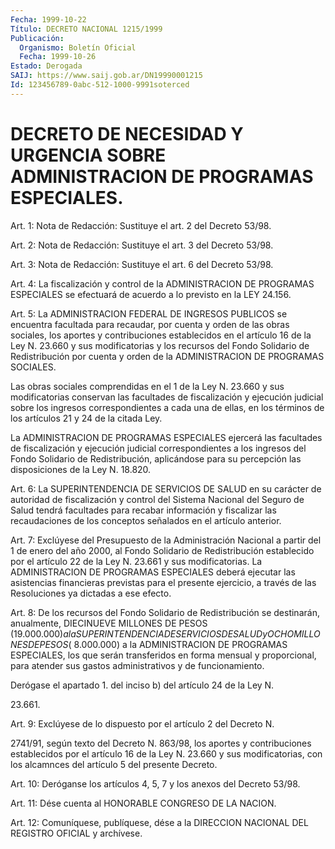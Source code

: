 ```yaml
---
Fecha: 1999-10-22
Título: DECRETO NACIONAL 1215/1999
Publicación:
  Organismo: Boletín Oficial
  Fecha: 1999-10-26
Estado: Derogada
SAIJ: https://www.saij.gob.ar/DN19990001215
Id: 123456789-0abc-512-1000-9991soterced
---
```

# DECRETO DE NECESIDAD Y URGENCIA SOBRE ADMINISTRACION DE PROGRAMAS ESPECIALES.

<a id="1"></a>
Art. 1: Nota de Redacción: Sustituye el art. 2 del Decreto 53/98.

<a id="2"></a>
Art. 2: Nota de Redacción: Sustituye el art. 3 del Decreto 53/98.

<a id="3"></a>
Art. 3: Nota de Redacción: Sustituye el art. 6 del Decreto 53/98.

<a id="4"></a>
Art. 4: La fiscalización y control de la ADMINISTRACION DE PROGRAMAS ESPECIALES se efectuará de acuerdo a lo previsto en la LEY 24.156.

<a id="5"></a>
Art. 5: La ADMINISTRACION FEDERAL DE INGRESOS PUBLICOS se encuentra facultada para recaudar, por cuenta y orden de las obras sociales, los aportes y contribuciones establecidos en el artículo 16 de la Ley N. 23.660 y sus modificatorias y los recursos del Fondo Solidario de Redistribución por cuenta y orden de la ADMINISTRACION DE PROGRAMAS SOCIALES.

Las obras sociales comprendidas en el 1 de la Ley N. 23.660 y sus modificatorias conservan las facultades de fiscalización y ejecución judicial sobre los ingresos correspondientes a cada una de ellas, en los términos de los artículos 21 y 24 de la citada Ley.

La ADMINISTRACION DE PROGRAMAS ESPECIALES ejercerá las facultades de fiscalización y ejecución judicial correspondientes a los ingresos del Fondo Solidario de Redistribución, aplicándose para su percepción las disposiciones de la Ley N. 18.820.

<a id="6"></a>
Art. 6: La SUPERINTENDENCIA DE SERVICIOS DE SALUD en su carácter de autoridad de fiscalización y control del Sistema Nacional del Seguro de Salud tendrá facultades para recabar información y fiscalizar las recaudaciones de los conceptos señalados en el artículo anterior.

<a id="7"></a>
Art. 7: Exclúyese del Presupuesto de la Administración Nacional a partir del 1 de enero del año 2000, al Fondo Solidario de Redistribución establecido por el artículo 22 de la Ley N. 23.661 y sus modificatorias. La ADMINISTRACION DE PROGRAMAS ESPECIALES deberá ejecutar las asistencias financieras previstas para el presente ejercicio, a través de las Resoluciones ya dictadas a ese efecto.

<a id="8"></a>
Art. 8: De los recursos del Fondo Solidario de Redistribución se destinarán, anualmente, DIECINUEVE MILLONES DE PESOS ($19.000.000) a la SUPERINTENDENCIA DE SERVICIOS DE SALUD y OCHO MILLONES DE PESOS ($ 8.000.000) a la ADMINISTRACION DE PROGRAMAS ESPECIALES, los que serán transferidos en forma mensual y proporcional, para atender sus gastos administrativos y de funcionamiento.

Derógase el apartado 1. del inciso b) del artículo 24 de la Ley N.

23.661.

<a id="9"></a>
Art. 9: Exclúyese de lo dispuesto por el artículo 2 del Decreto N.

2741/91, según texto del Decreto N. 863/98, los aportes y contribuciones establecidos por el artículo 16 de la Ley N. 23.660 y sus modificatorias, con los alcamnces del artículo 5 del presente Decreto.

<a id="10"></a>
Art. 10: Deróganse los artículos 4, 5, 7 y los anexos del Decreto 53/98.

<a id="11"></a>
Art. 11: Dése cuenta al HONORABLE CONGRESO DE LA NACION.

<a id="12"></a>
Art. 12: Comuníquese, publíquese, dése a la DIRECCION  NACIONAL DEL REGISTRO  OFICIAL  y  archívese.
